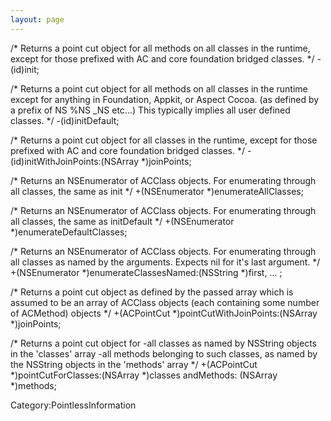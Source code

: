```yaml
---
layout: page
---
```


    
 
 /* 
     Returns a point cut object for all methods on all classes in the runtime, 
     except for those prefixed with AC and core foundation bridged classes.
 */
 -(id)init;
 
 /* 
     Returns a point cut object for all methods on all classes in the runtime
     except for anything in Foundation, Appkit, or Aspect Cocoa. (as defined by a prefix of NS %NS _NS etc...)
     This typically implies all user defined classes.
 */
 -(id)initDefault;
 
 /* 
     Returns a point cut object for all classes in the runtime, 
     except for those prefixed with AC and core foundation bridged classes.
 */
 -(id)initWithJoinPoints:(NSArray *)joinPoints;
 
 /* 
     Returns an NSEnumerator of ACClass objects.
     For enumerating through all classes, the same as init
 */
 +(NSEnumerator *)enumerateAllClasses;
 
 /* 
     Returns an NSEnumerator of ACClass objects.
     For enumerating through all classes, the same as initDefault
 */
 +(NSEnumerator *)enumerateDefaultClasses;
 
 /* 
     Returns an NSEnumerator of ACClass objects.
     For enumerating through all classes as named by the arguments.
     Expects nil for it's last argument.
 */
 +(NSEnumerator *)enumerateClassesNamed:(NSString *)first, ... ;
 
 /* 
     Returns a point cut object as defined by the passed array
     which is assumed to be an array of ACClass objects (each containing some number of ACMethod) objects
 */
 +(ACPointCut *)pointCutWithJoinPoints:(NSArray *)joinPoints;
 
 /* 
     Returns a point cut object for 
 	-all classes as named by NSString objects in the 'classes' array
 	-all methods belonging to such classes, as named by the NSString objects in the 'methods' array
 */
 +(ACPointCut *)pointCutForClasses:(NSArray *)classes andMethods: (NSArray *)methods;




Category:PointlessInformation‏‎

